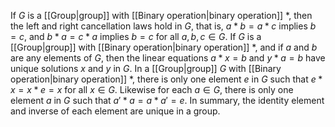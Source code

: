 If $G$ is a [[Group|group]] with [[Binary operation|binary operation]] $\ast$, then the left and right cancellation laws hold in $G$, that is, $a \ast b = a \ast c$ implies $b = c$, and $b \ast a = c \ast a$ implies $b = c$ for all $a,b,c \in G$.
If $G$ is a [[Group|group]] with [[Binary operation|binary operation]] $\ast$, and if $a$ and $b$ are any elements of $G$, then the linear equations $a \ast x = b$ and $y \ast a = b$ have unique solutions $x$ and $y$ in $G$.
In a [[Group|group]] $G$ with [[Binary operation|binary operation]] $\ast$, there is only one element $e$ in $G$ such that $e \ast x = x \ast e=x$ for all $x \in G$. Likewise for each $a \in G$, there is only one element $a$ in $G$ such that $a'\ast a =a\ast a'=e$. In summary, the identity element and inverse of each element are unique in a group.